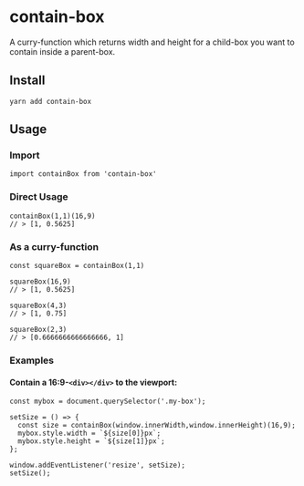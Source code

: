# contain-box

A curry-function which returns width and height for a child-box you want to contain inside a parent-box.

## Install
`yarn add contain-box`

## Usage

### Import
`import containBox from 'contain-box'`

### Direct Usage
```
containBox(1,1)(16,9)
// > [1, 0.5625]
```

### As a curry-function
```
const squareBox = containBox(1,1)

squareBox(16,9)
// > [1, 0.5625]

squareBox(4,3)
// > [1, 0.75]

squareBox(2,3)
// > [0.6666666666666666, 1]

```

### Examples

#### Contain a 16:9-`<div></div>` to the viewport:

```
const mybox = document.querySelector('.my-box');

setSize = () => {
  const size = containBox(window.innerWidth,window.innerHeight)(16,9);
  mybox.style.width = `${size[0]}px`;
  mybox.style.height = `${size[1]}px`;
};

window.addEventListener('resize', setSize);
setSize();

```
